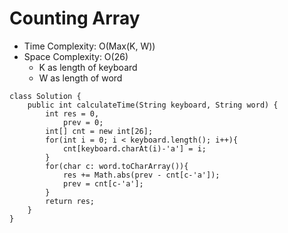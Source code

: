 # Counting Array
* Time Complexity: O(Max(K, W))
* Space Complexity: O(26)
	* K as length of keyboard
	* W as length of word
```
class Solution {
    public int calculateTime(String keyboard, String word) {
        int res = 0,
            prev = 0;
        int[] cnt = new int[26];
        for(int i = 0; i < keyboard.length(); i++){
            cnt[keyboard.charAt(i)-'a'] = i;
        }
        for(char c: word.toCharArray()){
            res += Math.abs(prev - cnt[c-'a']);
            prev = cnt[c-'a'];
        }
        return res;
    }
}
```